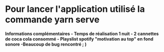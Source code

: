 # Pour lancer l'application utilisé la commande yarn serve 

<h4>Informations complémentaires<h/4>
- Temps de réalisation 1 nuit
- 2 cannettes de coca cola consommé
- Playslist spotify "motivation au top" en fond sonore
-Beaucoup de bug rencontré ; )

